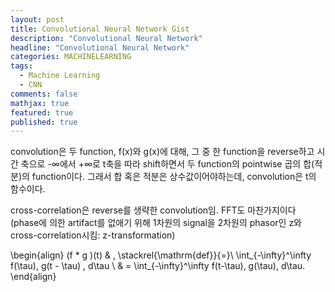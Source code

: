 ```yaml
---
layout: post
title: Convolutional Neural Network Gist
description: "Convolutional Neural Network"
headline: "Convolutional Neural Network"
categories: MACHINELEARNING
tags: 
  - Machine Learning
  - CNN
comments: false
mathjax: true
featured: true
published: true
---
```


convolution은 두 function, f(x)와 g(x)에 대해, 그 중 한 function을 reverse하고 시간 축으로 -∞에서 +∞로 t축을 따라 shift하면서 두 function의 pointwise 곱의 합(적분)의 function이다. 그래서 합 혹은 적분은 상수값이어야하는데, convolution은 t의 함수이다.

cross-correlation은 reverse를 생략한 convolution임. FFT도 마찬가지이다 (phase에 의한 artifact를 없애기 위해 1차원의 signal을 2차원의 phasor인 z와 cross-correlation시킴: z-transformation)


\begin{align}
(f * g )(t) & \, \stackrel{\mathrm{def}}{=}\ \int_{-\infty}^\infty f(\tau)\, g(t - \tau) \, d\tau \\
& = \int_{-\infty}^\infty f(t-\tau)\, g(\tau)\, d\tau.
\end{align}
